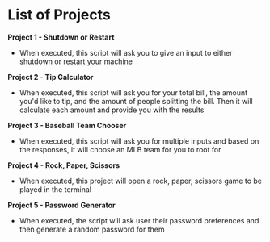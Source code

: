 # List of Projects

**Project 1 - Shutdown or Restart**
 * When executed, this script will ask you to give an input to either shutdown or restart your machine

**Project 2 - Tip Calculator**
 * When executed, this script will ask you for your total bill, the amount you'd like to tip, and the amount of people splitting the bill. Then it will calculate each amount and provide you with the results

**Project 3 - Baseball Team Chooser**
 * When executed, this script will ask you for multiple inputs and based on the responses, it will choose an MLB team for you to root for
  
**Project 4 - Rock, Paper, Scissors**
 * When executed, this project will open a rock, paper, scissors game to be played in the terminal

**Project 5 - Password Generator**
 * When executed, the script will ask user their password preferences and then generate a random password for them
